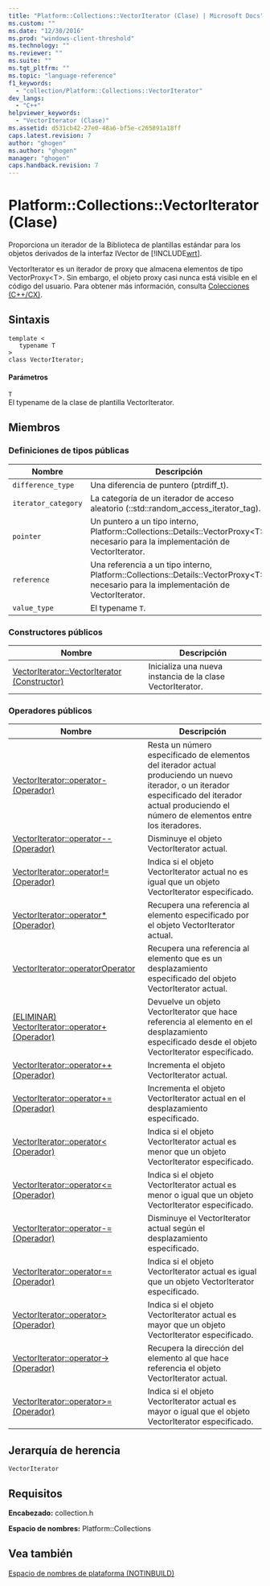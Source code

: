 ```yaml
---
title: "Platform::Collections::VectorIterator (Clase) | Microsoft Docs"
ms.custom: ""
ms.date: "12/30/2016"
ms.prod: "windows-client-threshold"
ms.technology: ""
ms.reviewer: ""
ms.suite: ""
ms.tgt_pltfrm: ""
ms.topic: "language-reference"
f1_keywords: 
  - "collection/Platform::Collections::VectorIterator"
dev_langs: 
  - "C++"
helpviewer_keywords: 
  - "VectorIterator (Clase)"
ms.assetid: d531cb42-27e0-48a6-bf5e-c265891a18ff
caps.latest.revision: 7
author: "ghogen"
ms.author: "ghogen"
manager: "ghogen"
caps.handback.revision: 7
---
```

# Platform::Collections::VectorIterator (Clase)
Proporciona un iterador de la Biblioteca de plantillas estándar para los objetos derivados de la interfaz IVector de [!INCLUDE[wrt](../cppcx/includes/wrt-md.md)].  
  
 VectorIterator es un iterador de proxy que almacena elementos de tipo VectorProxy\<T\>. Sin embargo, el objeto proxy casi nunca está visible en el código del usuario. Para obtener más información, consulta [Colecciones \(C\+\+\/CX\)](../cppcx/collections-c-cx.md).  
  
## Sintaxis  
  
```  
template <  
   typename T  
>  
class VectorIterator;  
```  
  
#### Parámetros  
 `T`  
 El typename de la clase de plantilla VectorIterator.  
  
## Miembros  
  
### Definiciones de tipos públicas  
  
|Nombre|Descripción|  
|------------|-----------------|  
|`difference_type`|Una diferencia de puntero \(ptrdiff\_t\).|  
|`iterator_category`|La categoría de un iterador de acceso aleatorio \(::std::random\_access\_iterator\_tag\).|  
|`pointer`|Un puntero a un tipo interno, Platform::Collections::Details::VectorProxy\<T\>, necesario para la implementación de VectorIterator.|  
|`reference`|Una referencia a un tipo interno, Platform::Collections::Details::VectorProxy\<T\>, necesario para la implementación de VectorIterator.|  
|`value_type`|El typename `T`.|  
  
### Constructores públicos  
  
|Nombre|Descripción|  
|------------|-----------------|  
|[VectorIterator::VectorIterator \(Constructor\)](../cppcx/vectoriterator-vectoriterator-constructor.md)|Inicializa una nueva instancia de la clase VectorIterator.|  
  
### Operadores públicos  
  
|Nombre|Descripción|  
|------------|-----------------|  
|[VectorIterator::operator\- \(Operador\)](../cppcx/vectoriterator-operator-minus-operator.md)|Resta un número especificado de elementos del iterador actual produciendo un nuevo iterador, o un iterador especificado del iterador actual produciendo el número de elementos entre los iteradores.|  
|[VectorIterator::operator\-\- \(Operador\)](../cppcx/vectoriterator-operator-decrement-operator.md)|Disminuye el objeto VectorIterator actual.|  
|[VectorIterator::operator\!\= \(Operador\)](../cppcx/vectoriterator-operator-inequality-operator.md)|Indica si el objeto VectorIterator actual no es igual que un objeto VectorIterator especificado.|  
|[VectorIterator::operator\* \(Operador\)](../cppcx/vectoriterator-operator-dereference-operator.md)|Recupera una referencia al elemento especificado por el objeto VectorIterator actual.|  
|[VectorIterator::operatorOperator](../cppcx/vectoriterator-operatoroperator.md)|Recupera una referencia al elemento que es un desplazamiento especificado del objeto VectorIterator actual.|  
|[\(ELIMINAR\) VectorIterator::operator\+ \(Operador\)](http://msdn.microsoft.com/es-es/b0b1af2c-e2a8-4876-99dc-7351bfc46ce4)|Devuelve un objeto VectorIterator que hace referencia al elemento en el desplazamiento especificado desde el objeto VectorIterator especificado.|  
|[VectorIterator::operator\+\+ \(Operador\)](../cppcx/vectoriterator-operator-increment-operator.md)|Incrementa el objeto VectorIterator actual.|  
|[VectorIterator::operator\+\= \(Operador\)](../cppcx/vectoriterator-operator-plus-assign-operator.md)|Incrementa el objeto VectorIterator actual en el desplazamiento especificado.|  
|[VectorIterator::operator\< \(Operador\)](../cppcx/vectoriterator-operator-less-than-operator.md)|Indica si el objeto VectorIterator actual es menor que un objeto VectorIterator especificado.|  
|[VectorIterator::operator\<\= \(Operador\)](../cppcx/vectoriterator-operator-less-than-or-equals-operator.md)|Indica si el objeto VectorIterator actual es menor o igual que un objeto VectorIterator especificado.|  
|[VectorIterator::operator\-\= \(Operador\)](../cppcx/vectoriterator-operator-subtract-assign-operator.md)|Disminuye el VectorIterator actual según el desplazamiento especificado.|  
|[VectorIterator::operator\=\= \(Operador\)](../cppcx/vectoriterator-operator-equality-operator.md)|Indica si el objeto VectorIterator actual es igual que un objeto VectorIterator especificado.|  
|[VectorIterator::operator\> \(Operador\)](../cppcx/vectoriterator-operator-greater-than-operator.md)|Indica si el objeto VectorIterator actual es mayor que un objeto VectorIterator especificado.|  
|[VectorIterator::operator\-\> \(Operador\)](../cppcx/vectoriterator-operator-arrow-operator.md)|Recupera la dirección del elemento al que hace referencia el objeto VectorIterator actual.|  
|[VectorIterator::operator\>\= \(Operador\)](../cppcx/vectoriterator-operator-greater-than-or-equal-operator.md)|Indica si el objeto VectorIterator actual es mayor o igual que el objeto VectorIterator especificado.|  
  
## Jerarquía de herencia  
 `VectorIterator`  
  
## Requisitos  
 **Encabezado:** collection.h  
  
 **Espacio de nombres:** Platform::Collections  
  
## Vea también  
 [Espacio de nombres de plataforma \(NOTINBUILD\)](http://msdn.microsoft.com/es-es/f3ce3eab-028c-4204-ba9f-9ab8af17c8c4)
